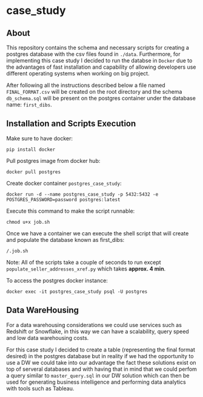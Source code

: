 # case_study
## About
This repository contains the schema and necessary scripts for creating a postgres database with the csv files found in `./data`. Furthermore, for implementing this case study I decided to run the databse in `Docker` due to the advantages of fast installation and capability of allowing developers  use different operating systems when working on big project. 

After following all the instructions described below a file named `FINAL_FORMAT.csv` will be created on the root directory and the schema `db_schema.sql` will be present on the postgres container under the database name: `first_dibs`.  

## Installation and Scripts Execution
Make sure to have docker:
    
    pip install docker

Pull postgres image from docker hub:

    docker pull postgres

Create docker container `postgres_case_study`:

    docker run -d --name postgres_case_study -p 5432:5432 -e POSTGRES_PASSWORD=password postgres:latest

Execute this command to make the script runnable:
    
    chmod u+x job.sh

Once we have a container we can execute the shell script that will create and populate the database known as first_dibs:

    /.job.sh

Note: All of the scripts take a couple of seconds to run except `populate_seller_addresses_xref.py` which takes **approx. 4 min**.

To access the postgres docker instance:

    docker exec -it postgres_case_study psql -U postgres

## Data WareHousing 
For a data warehousing considerations  we could use services such as Redshift or Snowflake, in this way we can have a scalability, query speed and low data warehousing costs.

For this case study I decided to create a table (representing the final format desired) in the postgres database but in reality if we had the opportunity to use a DW we could take into our advantage the fact these solutions exist on top of serveral databases and with having that in mind that we could perfom a query similar to `master_query.sql` in our DW solution which can then be used for generating business intelligence and performing data analytics with tools such as Tableau.

